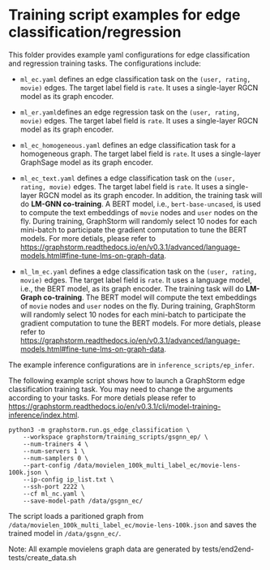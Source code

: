 # Training script examples for edge classification/regression
This folder provides example yaml configurations for edge classification and regression training tasks.
The configurations include:

  * ``ml_ec.yaml`` defines an edge classification task on the ``(user, rating, movie)`` edges. The target label field is ``rate``. It uses a single-layer RGCN model as its graph encoder.

  * ``ml_er.yaml``defines an edge regression task on the ``(user, rating, movie)`` edges. The target label field is ``rate``. It uses a single-layer RGCN model as its graph encoder.

  * ``ml_ec_homogeneous.yaml`` defines an edge classification task for a homogeneous graph. The target label field is ``rate``. It uses a single-layer GraphSage model as its graph encoder.

  * ``ml_ec_text.yaml`` defines a edge classification task on the ``(user, rating, movie)`` edges. The target label field is ``rate``. It uses a single-layer RGCN model as its graph encoder. In addition, the training task will do **LM-GNN co-training**. A BERT model, i.e., ``bert-base-uncased``, is used to compute the text embeddings of ``movie`` nodes and ``user`` nodes on the fly. During training, GraphStorm will randomly select 10 nodes for each mini-batch to participate the gradient computation to tune the BERT models. For more detials, please refer to https://graphstorm.readthedocs.io/en/v0.3.1/advanced/language-models.html#fine-tune-lms-on-graph-data.

  * ``ml_lm_ec.yaml`` defines a edge classification task on the ``(user, rating, movie)`` edges. The target label field is ``rate``. It uses a language model, i.e., the BERT model, as its graph encoder. The training task will do **LM-Graph co-training**. The BERT model will compute the text embeddings of ``movie`` nodes and ``user`` nodes on the fly. During training, GraphStorm will randomly select 10 nodes for each mini-batch to participate the gradient computation to tune the BERT models. For more detials, please refer to https://graphstorm.readthedocs.io/en/v0.3.1/advanced/language-models.html#fine-tune-lms-on-graph-data.


The example inference configurations are in ``inference_scripts/ep_infer``.

The following example script shows how to launch a GraphStorm edge classification training task.
You may need to change the arguments according to your tasks.
For more detials please refer to https://graphstorm.readthedocs.io/en/v0.3.1/cli/model-training-inference/index.html.

```
python3 -m graphstorm.run.gs_edge_classification \
    --workspace graphstorm/training_scripts/gsgnn_ep/ \
    --num-trainers 4 \
    --num-servers 1 \
    --num-samplers 0 \
    --part-config /data/movielen_100k_multi_label_ec/movie-lens-100k.json \
    --ip-config ip_list.txt \
    --ssh-port 2222 \
    --cf ml_nc.yaml \
    --save-model-path /data/gsgnn_ec/
```

The script loads a paritioned graph from ``/data/movielen_100k_multi_label_ec/movie-lens-100k.json`` and saves the trained model in ``/data/gsgnn_ec/``.

Note: All example movielens graph data are generated by tests/end2end-tests/create_data.sh
